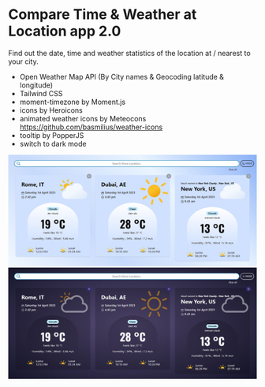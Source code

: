# Compare Time & Weather at Location app 2.0
Find out the date, time and weather statistics of the location at / nearest to your city.

- Open Weather Map API (By City names & Geocoding latitude & longitude)
- Tailwind CSS
- moment-timezone by Moment.js
- icons by Heroicons
- animated weather icons by Meteocons https://github.com/basmilius/weather-icons
- tooltip by PopperJS
- switch to dark mode

![alt text](https://github.com/farahasylah/Vue-Timezone-Weather-Compare-2.0/blob/master/screenshots/locations.jpg?raw=true)
![alt text](https://github.com/farahasylah/Vue-Timezone-Weather-Compare-2.0/blob/master/screenshots/darkmode.jpg?raw=true)
